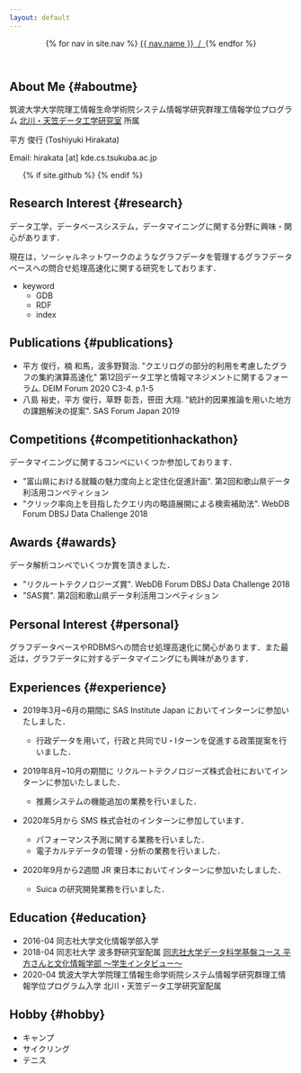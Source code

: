 ```yaml
---
layout: default
---
```


<header class="bloghead">
    <nav class="bloghead-nav">
        {% for nav in site.nav %}
	<a class="text-link" href="{{ nav.href }}">{{ nav.name }}<span> &nbsp;/&nbsp; </span></a> {% endfor %}
    </nav>
</header>

## About Me {#aboutme}
筑波大学大学院理工情報生命学術院システム情報学研究群理工情報学位プログラム
<a class="text-link" href="http://kde.cs.tsukuba.ac.jp">北川・天笠データ工学研究室</a>
所属

平方 俊行 (Toshiyuki Hirakata)

Email: hirakata [at] kde.cs.tsukuba.ac.jp

<ul class="social">
  {% if site.github %}
  <a type="button" href="http://github.com/{{ site.github }}">
    <i class="fa fa-github"></i>
  </a>
  {% endif %}
</ul>

## Research Interest {#research}
データ工学，データベースシステム，データマイニングに関する分野に興味・関心があります．

現在は，ソーシャルネットワークのようなグラフデータを管理するグラフデータベースへの問合せ処理高速化に関する研究をしております．

* keyword
  * GDB
  * RDF
  * index

## Publications {#publications}
* 平方 俊行，楠 和馬，波多野賢治. "クエリログの部分的利用を考慮したグラフの集約演算高速化" 第12回データ工学と情報マネジメントに関するフォーラム. DEIM Forum 2020 C3-4. p.1-5
* 八島 裕史，平方 俊行，草野 彰吾，笹田 大翔. "統計的因果推論を用いた地方の課題解決の提案". SAS Forum Japan 2019

## Competitions {#competitionhackathon} 
データマイニングに関するコンペにいくつか参加しております．

* "富山県における就職の魅力度向上と定住化促進計画". 第2回和歌山県データ利活用コンペティション
* "クリック率向上を目指したクエリ内の略語展開による検索補助法". WebDB Forum DBSJ Data Challenge 2018

## Awards {#awards}
データ解析コンペでいくつか賞を頂きました．

* "リクルートテクノロジーズ賞". WebDB Forum DBSJ Data Challenge 2018
* "SAS賞". 第2回和歌山県データ利活用コンペティション

## Personal Interest {#personal}
グラフデータベースやRDBMSへの問合せ処理高速化に関心があります．また最近は，グラフデータに対するデータマイニングにも興味があります．

## Experiences {#experience}
* 2019年3月~6月の期間に SAS Institute Japan においてインターンに参加いたしました．
  * 行政データを用いて，行政と共同でU・Iターンを促進する政策提案を行いました．


* 2019年8月~10月の期間に リクルートテクノロジーズ株式会社においてインターンに参加いたしました．
  * 推薦システムの機能追加の業務を行いました．


* 2020年5月から SMS 株式会社のインターンに参加しています．
  * パフォーマンス予測に関する業務を行いました．
  * 電子カルテデータの管理・分析の業務を行いました．

* 2020年9月から2週間 JR 東日本においてインターンに参加いたしました．
  * Suica の研究開発業務を行いました．



## Education {#education}
* 2016-04 同志社大学文化情報学部入学
* 2018-04 同志社大学 波多野研究室配属 <a class="text-link" href="https://www.cis.doshisha.ac.jp/course/foundationaldata/student/
">同志社大学データ科学基盤コース 平方さんと文化情報学部 ～学生インタビュー～</a>
* 2020-04 筑波大学大学院理工情報生命学術院システム情報学研究群理工情報学位プログラム入学 北川・天笠データ工学研究室配属

## Hobby {#hobby}
* キャンプ
* サイクリング
* テニス
